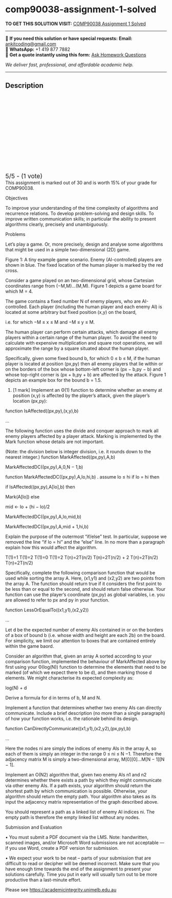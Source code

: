 # comp90038-assignment-1-solved
**TO GET THIS SOLUTION VISIT:** [COMP90038 Assignment 1 Solved](https://www.ankitcodinghub.com/product/comp90038-algorithms-and-complexity-solved/)


---

📩 **If you need this solution or have special requests:** **Email:** ankitcoding@gmail.com  
📱 **WhatsApp:** +1 419 877 7882  
📄 **Get a quote instantly using this form:** [Ask Homework Questions](https://www.ankitcodinghub.com/services/ask-homework-questions/)

*We deliver fast, professional, and affordable academic help.*

---

<h2>Description</h2>



<div class="kk-star-ratings kksr-auto kksr-align-center kksr-valign-top" data-payload="{&quot;align&quot;:&quot;center&quot;,&quot;id&quot;:&quot;120203&quot;,&quot;slug&quot;:&quot;default&quot;,&quot;valign&quot;:&quot;top&quot;,&quot;ignore&quot;:&quot;&quot;,&quot;reference&quot;:&quot;auto&quot;,&quot;class&quot;:&quot;&quot;,&quot;count&quot;:&quot;1&quot;,&quot;legendonly&quot;:&quot;&quot;,&quot;readonly&quot;:&quot;&quot;,&quot;score&quot;:&quot;5&quot;,&quot;starsonly&quot;:&quot;&quot;,&quot;best&quot;:&quot;5&quot;,&quot;gap&quot;:&quot;4&quot;,&quot;greet&quot;:&quot;Rate this product&quot;,&quot;legend&quot;:&quot;5\/5 - (1 vote)&quot;,&quot;size&quot;:&quot;24&quot;,&quot;title&quot;:&quot;COMP90038 Assignment 1 Solved&quot;,&quot;width&quot;:&quot;138&quot;,&quot;_legend&quot;:&quot;{score}\/{best} - ({count} {votes})&quot;,&quot;font_factor&quot;:&quot;1.25&quot;}">

<div class="kksr-stars">

<div class="kksr-stars-inactive">
            <div class="kksr-star" data-star="1" style="padding-right: 4px">


<div class="kksr-icon" style="width: 24px; height: 24px;"></div>
        </div>
            <div class="kksr-star" data-star="2" style="padding-right: 4px">


<div class="kksr-icon" style="width: 24px; height: 24px;"></div>
        </div>
            <div class="kksr-star" data-star="3" style="padding-right: 4px">


<div class="kksr-icon" style="width: 24px; height: 24px;"></div>
        </div>
            <div class="kksr-star" data-star="4" style="padding-right: 4px">


<div class="kksr-icon" style="width: 24px; height: 24px;"></div>
        </div>
            <div class="kksr-star" data-star="5" style="padding-right: 4px">


<div class="kksr-icon" style="width: 24px; height: 24px;"></div>
        </div>
    </div>

<div class="kksr-stars-active" style="width: 138px;">
            <div class="kksr-star" style="padding-right: 4px">


<div class="kksr-icon" style="width: 24px; height: 24px;"></div>
        </div>
            <div class="kksr-star" style="padding-right: 4px">


<div class="kksr-icon" style="width: 24px; height: 24px;"></div>
        </div>
            <div class="kksr-star" style="padding-right: 4px">


<div class="kksr-icon" style="width: 24px; height: 24px;"></div>
        </div>
            <div class="kksr-star" style="padding-right: 4px">


<div class="kksr-icon" style="width: 24px; height: 24px;"></div>
        </div>
            <div class="kksr-star" style="padding-right: 4px">


<div class="kksr-icon" style="width: 24px; height: 24px;"></div>
        </div>
    </div>
</div>


<div class="kksr-legend" style="font-size: 19.2px;">
            5/5 - (1 vote)    </div>
    </div>
This assignment is marked out of 30 and is worth 15% of your grade for COMP90038.

Objectives

To improve your understanding of the time complexity of algorithms and recurrence relations. To develop problem-solving and design skills. To improve written communication skills; in particular the ability to present algorithms clearly, precisely and unambiguously.

Problems

Let’s play a game. Or, more precisely, design and analyse some algorithms that might be used in a simple two-dimensional (2D) game.

Figure 1: A tiny example game scenario. Enemy (AI-controlled) players are shown in blue. The fixed location of the human player is marked by the red cross.

Consider a game played on an two-dimensional grid, whose Cartesian coordinates range from (−M,M)…(M,M). Figure 1 depicts a game board for which M = 4.

The game contains a fixed number N of enemy players, who are AI-controlled. Each player (including the human player and each enemy AI) is located at some arbitrary but fixed position (x,y) on the board,

i.e. for which −M ≤ x ≤ M and −M ≤ y ≤ M.

The human player can perform certain attacks, which damage all enemy players within a certain range of the human player. To avoid the need to calculate with expensive multiplication and square root operations, we will approximate the range by a square situated about the human player.

Specifically, given some fixed bound b, for which 0 ≤ b ≤ M, if the human player is located at position (px,py) then all enemy players that lie within or on the borders of the box whose bottom-left corner is (px − b,py − b) and whose top-right corner is (px + b,py + b) are affected by the attack. Figure 1 depicts an example box for the bound b = 1.5.

1. [1 mark] Implement an Θ(1) function to determine whether an enemy at position (x,y) is affected by the player’s attack, given the player’s location (px,py):

function IsAffected((px,py),(x,y),b)

…

The following function uses the divide and conquer approach to mark all enemy players affected by a player attack. Marking is implemented by the Mark function whose details are not important.

(Note: the division below is integer division, i.e. it rounds down to the nearest integer.) function MarkAffected((px,py),A,b)

MarkAffectedDC((px,py),A,0,N − 1,b)

function MarkAffectedDC((px,py),A,lo,hi,b) . assume lo ≤ hi if lo = hi then

if IsAffected((px,py),A[lo],b) then

Mark(A[lo]) else

mid ← lo + (hi − lo)/2

MarkAffectedDC((px,py),A,lo,mid,b)

MarkAffectedDC((px,py),A,mid + 1,hi,b)

Explain the purpose of the outermost “if/else” test. In particular, suppose we removed the line “if lo = hi” and the “else” line. In no more than a paragraph explain how this would affect the algorithm.

T(1)=1 T(1)=2 T(1)=0 T(1)=2 T(n)=2T(n/2) T(n)=2T(n/2) + 2 T(n)=2T(n/2) T(n)=2T(n/2)

Specifically, complete the following comparison function that would be used while sorting the array A. Here, (x1,y1) and (x2,y2) are two points from the array A. The function should return true if it considers the first point to be less than or equal to the second, and should return false otherwise. Your function can use the player’s coordinate (px,py) as global variables, i.e. you are allowed to refer to px and py in your function.

function LessOrEqualTo((x1,y1),(x2,y2))

…

Let d be the expected number of enemy AIs contained in or on the borders of a box of bound b (i.e. whose width and height are each 2b) on the board. For simplicity, we limit our attention to boxes that are contained entirely within the game baord.

Consider an algorithm that, given an array A sorted according to your comparison function, implemented the behaviour of MarkAffected above by first using your Θ(log(N)) function to determine the elements that need to be marked (of which we expect there to be d), and then marking those d elements. We might characterise its expected complexity as:

log(N) + d

Derive a formula for d in terms of b, M and N.

Implement a function that determines whether two enemy AIs can directly communicate. Include a brief description (no more than a single paragraph) of how your function works, i.e. the rationale behind its design.

function CanDirectlyCommunicate((x1,y1),(x2,y2),(px,py),b)

…

Here the nodes ni are simply the indices of enemy AIs in the array A, so each of them is simply an integer in the range 0 ≤ ni ≤ N −1. Therefore the adjacency matrix M is simply a two-dimensional array, M[0][0]…M[N − 1][N − 1].

Implement an O(N2) algorithm that, given two enemy AIs n1 and n2 determines whether there exists a path by which they might communicate via other enemy AIs. If a path exists, your algorithm should return the shortest path by which communication is possible. Otherwise, your algorithm should return the empty path. Your algorithm also takes as its input the adjacency matrix representation of the graph described above.

You should represent a path as a linked list of enemy AI indices ni. The empty path is therefore the empty linked list without any nodes.

Submission and Evaluation

• You must submit a PDF document via the LMS. Note: handwritten, scanned images, and/or Microsoft Word submissions are not acceptable — if you use Word, create a PDF version for submission.

• We expect your work to be neat – parts of your submission that are difficult to read or decipher will be deemed incorrect. Make sure that you have enough time towards the end of the assignment to present your solutions carefully. Time you put in early will usually turn out to be more productive than a last-minute effort.

Please see https://academicintegrity.unimelb.edu.au
